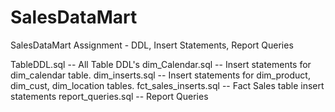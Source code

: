 # SalesDataMart
SalesDataMart Assignment - DDL, Insert Statements, Report Queries

TableDDL.sql -- All Table DDL's
dim_Calendar.sql -- Insert statements for dim_calendar table.
dim_inserts.sql -- Insert statements for dim_product, dim_cust, dim_location tables.
fct_sales_inserts.sql -- Fact Sales table insert statements
report_queries.sql -- Report Queries

